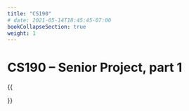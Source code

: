 ```yaml
---
title: "CS190"
# date: 2021-05-14T18:45:45-07:00
bookCollapseSection: true
weight: 1
---
```


# CS190 – Senior Project, part 1

{{<section>}}
